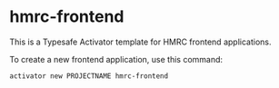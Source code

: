 hmrc-frontend
=============

This is a Typesafe Activator template for HMRC frontend applications.

To create a new frontend application, use this command:

```
activator new PROJECTNAME hmrc-frontend
```